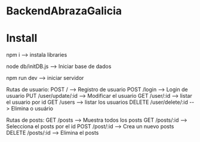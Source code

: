 # BackendAbrazaGalicia

# Install

npm i  --> instala libraries

node db/initDB.js  -->  Iniciar base de dados

npm run dev  --> iniciar servidor 


Rutas de usuario:
POST / --> Registro de usuario
POST /login --> Login de usuario
PUT /user/update/:id --> Modificar el usuario
GET /user/:id --> listar el usuario por id
GET /users --> listar los usuarios
DELETE /user/delete/:id --> Elimina o usuário

Rutas de posts:
GET /posts --> Muestra todos los posts
GET /posts/:id --> Selecciona el posts por el id
POST /post/:id --> Crea un nuevo posts
DELETE /posts/:id --> Elimina el posts

